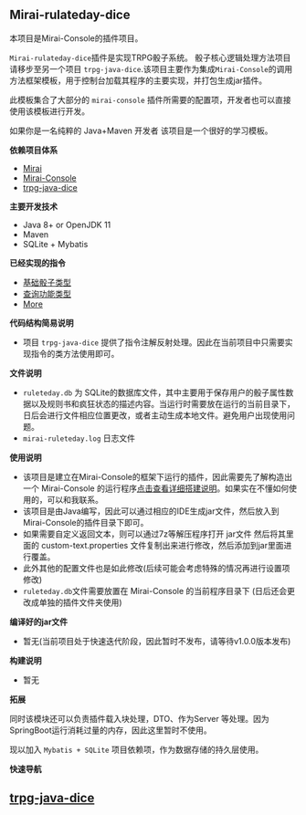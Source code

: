 ## Mirai-rulateday-dice ##

本项目是Mirai-Console的插件项目。

`Mirai-rulateday-dice`插件是实现TRPG骰子系统。
骰子核心逻辑处理方法项目请移步至另一个项目 `trpg-java-dice`.该项目主要作为集成`Mirai-Console`的调用方法框架模板，用于控制台加载其程序的主要实现，并打包生成jar插件。

此模板集合了大部分的 `mirai-console` 插件所需要的配置项，开发者也可以直接使用该模板进行开发。

如果你是一名纯粹的 Java+Maven 开发者 该项目是一个很好的学习模板。


**依赖项目体系**
* [Mirai](https://github.com/mamoe/mirai)
* [Mirai-Console](https://github.com/mamoe/mirai-console)
* [trpg-java-dice](https://github.com/Eiriksgata/trpg-java-dice)


**主要开发技术**
* Java 8+ or OpenJDK 11
* Maven 
* SQLite + Mybatis


**已经实现的指令**
* [基础骰子类型](https://github.com/Eiriksgata/mirai-rulateday-dice/blob/master/rulateday-server/src/main/java/indi/eiriksgata/rulateday/instruction/RollController.java)
* [查询功能类型](https://github.com/Eiriksgata/mirai-rulateday-dice/blob/master/rulateday-server/src/main/java/indi/eiriksgata/rulateday/instruction/QueryController.java)
* [More](https://github.com/Eiriksgata/mirai-rulateday-dice/tree/master/rulateday-server/src/main/java/indi/eiriksgata/rulateday/instruction)


**代码结构简易说明**
* 项目 `trpg-java-dice` 提供了指令注解反射处理。因此在当前项目中只需要实现指令的类方法使用即可。


**文件说明**
* `ruleteday.db` 为 SQLite的数据库文件，其中主要用于保存用户的骰子属性数据以及规则书和疯狂状态的描述内容。当运行时需要放在运行的当前目录下，日后会进行文件相应位置更改，或者主动生成本地文件。避免用户出现使用问题。
* `mirai-ruleteday.log` 日志文件


**使用说明**
* 该项目是建立在Mirai-Console的框架下运行的插件，因此需要先了解构造出一个 Mirai-Console 的运行程序[点击查看详细搭建说明](https://github.com/mamoe/mirai-console/blob/master/docs/Run.md)。如果实在不懂如何使用的，可以和我联系。
* 该项目是由Java编写，因此可以通过相应的IDE生成jar文件，然后放入到 Mirai-Console的插件目录下即可。
* 如果需要自定义返回文本，则可以通过7z等解压程序打开 jar文件 然后将其里面的 custom-text.properties 文件复制出来进行修改，然后添加到jar里面进行覆盖。
* 此外其他的配置文件也是如此修改(后续可能会考虑特殊的情况再进行设置项修改)
* `ruleteday.db`文件需要放置在 Mirai-Console 的当前程序目录下 (日后还会更改成单独的插件文件夹使用)

**编译好的jar文件**

* 暂无(当前项目处于快速迭代阶段，因此暂时不发布，请等待v1.0.0版本发布)

**构建说明**

* 暂无


**拓展**

同时该模块还可以负责插件载入块处理，DTO、作为Server 等处理。因为SpringBoot运行消耗过量的内存，因此这里暂时不使用。

现以加入 `Mybatis + SQLite` 项目依赖项，作为数据存储的持久层使用。

**快速导航**
## [trpg-java-dice](https://github.com/Eiriksgata/trpg-java-dice) ##


